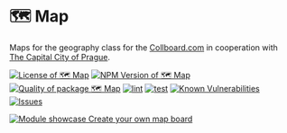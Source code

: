 # 🗺️ Map

Maps for the geography class for the [Collboard.com](https://collboard.com/) in cooperation with [The Capital City of Prague](https://www.prague.eu/).

<!--Badges-->

[![License of 🗺️ Map](https://img.shields.io/github/license/collboard/map.svg?style=flat)](https://github.com/collboard/map/blob/main/LICENSE)
[![NPM Version of 🗺️ Map](https://badge.fury.io/js/map.svg)](https://www.npmjs.com/package/map)
[![Quality of package 🗺️ Map](https://packagequality.com/shield/map.svg)](https://packagequality.com/#?package=map)
[![lint](https://github.com/collboard/map/actions/workflows/lint.yml/badge.svg)](https://github.com/collboard/map/actions/workflows/lint.yml)
[![test](https://github.com/collboard/map/actions/workflows/test.yml/badge.svg)](https://github.com/collboard/map/actions/workflows/test.yml)
[![Known Vulnerabilities](https://snyk.io/test/github/collboard/map/badge.svg)](https://snyk.io/test/github/collboard/map)
[![Issues](https://img.shields.io/github/issues/collboard/map.svg?style=flat)](https://github.com/collboard/map/issues)

<!--/Badges-->

[![Module showcase](./assets/screenshots/map.png) Create your own map board](https://collboard.com/new?redirect=1&modulesOn=@collboard/map,@collboard/map-controls,@collboard/map-country)

<!-- TODO: Add Prague logo-->

